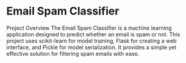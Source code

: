 # Email Spam Classifier
Project Overview
The Email Spam Classifier is a machine learning application designed to predict whether an email is spam or not. This project uses scikit-learn for model training, Flask for creating a web interface, and Pickle for model serialization. It provides a simple yet effective solution for filtering spam emails with ease.
